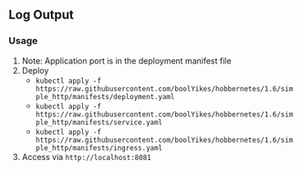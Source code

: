 ## Log Output
### Usage
1. Note: Application port is in the deployment manifest file
2. Deploy 
   - `kubectl apply -f https://raw.githubusercontent.com/boolYikes/hobbernetes/1.6/simple_http/manifests/deployment.yaml`
   - `kubectl apply -f https://raw.githubusercontent.com/boolYikes/hobbernetes/1.6/simple_http/manifests/service.yaml`
   - `kubectl apply -f https://raw.githubusercontent.com/boolYikes/hobbernetes/1.6/simple_http/manifests/ingress.yaml`
3. Access via `http://localhost:8081`
